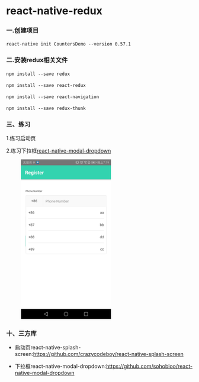 # react-native-redux

### 一.创建项目

`react-native init CountersDemo --version 0.57.1`

### 二.安装redux相关文件

`npm install --save redux`

`npm install --save react-redux`

`npm install --save react-navigation`

`npm install --save redux-thunk`

### 三、练习

1.练习启动页

2.练习下拉框[react-native-modal-dropdown](https://github.com/sohobloo/react-native-modal-dropdown) 

<figure class="half">
    <img src="https://raw.githubusercontent.com/xkdaq/react-native-redux/master/screenshot/dropdown02.jpg" width="243" height="432" /> 
</figure>





### 十、三方库
    
- 启动页react-native-splash-screen:https://github.com/crazycodeboy/react-native-splash-screen 

- 下拉框react-native-modal-dropdown:https://github.com/sohobloo/react-native-modal-dropdown

